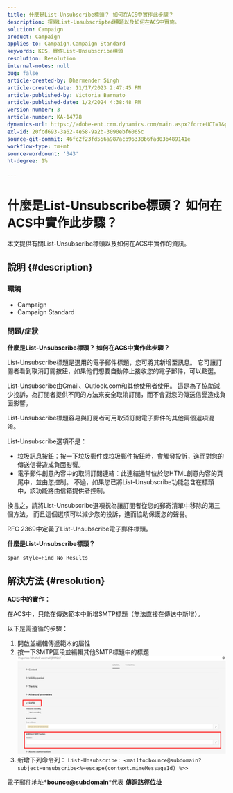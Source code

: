 ```yaml
---
title: 什麼是List-Unsubscribe標頭？ 如何在ACS中實作此步驟？
description: 探索List-Unsubscripted標題以及如何在ACS中實施。
solution: Campaign
product: Campaign
applies-to: Campaign,Campaign Standard
keywords: KCS，實作List-Unsubscribe標頭
resolution: Resolution
internal-notes: null
bug: false
article-created-by: Dharmender Singh
article-created-date: 11/17/2023 2:47:45 PM
article-published-by: Victoria Barnato
article-published-date: 1/2/2024 4:38:48 PM
version-number: 3
article-number: KA-14778
dynamics-url: https://adobe-ent.crm.dynamics.com/main.aspx?forceUCI=1&pagetype=entityrecord&etn=knowledgearticle&id=4c986043-5885-ee11-8179-6045bd006239
exl-id: 20fcd693-3a62-4e58-9a2b-3090ebf6065c
source-git-commit: 46fc2f23fd556a987acb96338b6fad03b489141e
workflow-type: tm+mt
source-wordcount: '343'
ht-degree: 1%

---
```


# 什麼是List-Unsubscribe標頭？ 如何在ACS中實作此步驟？


本文提供有關List-Unsubscribe標頭以及如何在ACS中實作的資訊。

## 說明 {#description}


### <b>環境</b>

- Campaign
- Campaign Standard


### <b>問題/症狀</b>

<b>什麼是List-Unsubscribe標頭？ 如何在ACS中實作此步驟？</b>

List-Unsubscribe標題是選用的電子郵件標題，您可將其新增至訊息。 它可讓訂閱者看到取消訂閱按鈕，如果他們想要自動停止接收您的電子郵件，可以點選。

List-Unsubscribe由Gmail、Outlook.com和其他使用者使用。 這是為了協助減少投訴，為訂閱者提供不同的方法來安全取消訂閱，而不會對您的傳送信譽造成負面影響。

List-Unsubscribe標題容易與訂閱者可用取消訂閱電子郵件的其他兩個選項混淆。

List-Unsubscribe選項不是：

- 垃圾訊息按鈕：按一下垃圾郵件或垃圾郵件按鈕時，會觸發投訴，進而對您的傳送信譽造成負面影響。
- 電子郵件創意內容中的取消訂閱連結：此連結通常位於您HTML創意內容的頁尾中，並由您控制。 不過，如果您已將List-Unsubscribe功能包含在標頭中，該功能將由信箱提供者控制。


換言之，請將List-Unsubscribe選項視為讓訂閱者從您的郵寄清單中移除的第三個方法。 而且這個選項可以減少您的投訴，進而協助保護您的聲譽。

RFC 2369中定義了List-Unsubscribe電子郵件標頭。

<b>什麼是List-Unsubscribe標頭？ </b>

`span style=Find No Results`


## 解決方法 {#resolution}


<b>ACS中的實作：</b>

在ACS中，只能在傳送範本中新增SMTP標題（無法直接在傳送中新增）。

以下是需遵循的步驟：

1. 開啟並編輯傳遞範本的屬性
2. 按一下SMTP區段並編輯其他SMTP標題中的標題     ![](assets/52de6f31-8da9-ee11-be37-6045bd006793.png)
3. 新增下列命令列：    `List-Unsubscribe: <mailto:bounce@subdomain?subject=unsubscribe<%=escape(context.mimeMessageId) %>>`


電子郵件地址<b>*bounce@subdomain</b>*代表 <b>傳迴路徑位址</b>
